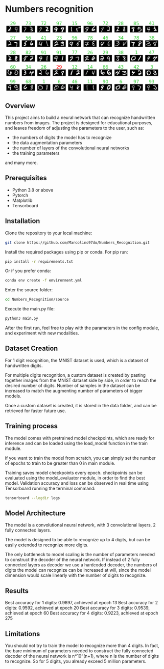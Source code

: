 # Numbers recognition
![sample_model_inference.png](resources/sample_model_inference.png)

## Overview

This project aims to build a neural network that can recognize handwritten numbers from images.
The project is designed for educational purposes, and leaves freedom of adjusting the parameters to the user, such as:
- the numbers of digits the model has to recognize
- the data augmentation parameters
- the number of layers of the convolutional neural networks
- the training parameters

and many more.

## Prerequisites

- Python 3.8 or above
- Pytorch
- Matplotlib
- Tensorboard

## Installation

Clone the repository to your local machine:

```bash
git clone https://github.com/Marcolino97do/Numbers_Recognition.git
```
Install the required packages using pip or conda. For pip run:
```bash
pip install -r requirements.txt
```
Or if you prefer conda:
```bash
conda env create -f environment.yml
```

Enter the source folder:
```bash
cd Numbers_Recognition/source
```
Execute the main.py file:
```bash
python3 main.py
```
After the first run, feel free to play with the parameters in the config module, 
and experiment with new modalities.

## Dataset Creation
For 1 digit recognition, the MNIST dataset is used, which is a dataset of handwritten digits.

For multiple digits recognition, a custom dataset is created by pasting together images from the MNIST dataset 
side by side, in order to reach the desired number of digits. 
Number of samples in the dataset can be increased to match the augmenting number of parameters of bigger models.

Once a custom dataset is created, it is stored in the data folder, and can be retrieved for faster future use.

## Training process
The model comes with pretrained model checkpoints, which are ready for inference and can be loaded using the load_model function in the train module.

if you want to train the model from scratch, you can simply set the number of epochs to train to be greater than 0 in main module.

Training saves model checkpoints every epoch. checkpoints can be evaluated using the model_evaluator module, in order to find the best model.
Validation accuracy and loss can be observed in real time using Tensorboard running the terminal command:
```bash
tensorboard --logdir logs
```

## Model Architecture
The model is a convolutional neural network, with 3 convolutional layers, 2 fully connected layers. 

The model is designed to be able to recognize up to 4 digits, but can be easily extended to recognize more digits.

The only bottleneck to model scaling is the number of parameters needed to construct the decoder of the neural network.
If instead of 2 fully connected layers as decoder we use a hardcoded decoder, the numbers of digits the model can recognize 
can be increased at will, since the model dimension would scale linearly with the number of digits to recognize.

## Results

Best accuracy for 1 digits: 0.9897, achieved at epoch 13
Best accuracy for 2 digits: 0.9592, achieved at epoch 20
Best accuracy for 3 digits: 0.9539, achieved at epoch 60
Best accuracy for 4 digits: 0.9223, achieved at epoch 275

## Limitations
You should not try to train the model to recognize more than 4 digits. In fact, the bare minimum of parameters needed 
to construct the fully connected decoder of the neural network is n*10^(n+1), where n is the number of digits to recognize. So for 5 digits,
you already exceed 5 million parameters.

